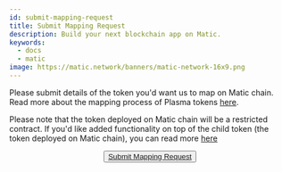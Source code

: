 ```yaml
---
id: submit-mapping-request
title: Submit Mapping Request
description: Build your next blockchain app on Matic.
keywords:
  - docs
  - matic
image: https://matic.network/banners/matic-network-16x9.png 
---
```


Please submit details of the token you'd want us to map on Matic chain. 
Read more about the mapping process of Plasma tokens [here](/docs/develop/ethereum-matic/plasma/mapping-assets). 

Please note that the token deployed on Matic chain will be a restricted contract. If you'd like added functionality on top of the child token (the token deployed on Matic chain), you can read more [here](/docs/develop/ethereum-matic/plasma/mapping-assets)

<center>
<button style={{padding: '20px', backgroundColor: '#4093ff', color: '#fff', borderRadius: '25px', fontSize : '15px' }}>
  <a href="https://angela758926.typeform.com/to/GJNUda" target="_blank" style={{color: 'inherit'}}>
    Submit Mapping Request
  </a>
</button>
</center>

<br></br>